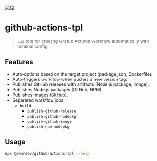 [![CI](https://github.com/swordev/github-actions-tpl/actions/workflows/ci.yaml/badge.svg)](https://github.com/swordev/github-actions-tpl/actions/workflows/ci.yaml)

# github-actions-tpl

> CLI tool for creating GitHub Actions Workflow automatically with minimal config

## Features

- Auto-options based on the target project (package.json, Dockerfile).
- Auto-triggers workflow when pushes a new version tag.
- Publishes GitHub releases with artifacts (Node.js package, image).
- Publishes Node.js packages (GitHub, NPM).
- Publishes images (GitHub).
- Separated workflow jobs:
  - `build`
    - `publish-github-release`
    - `publish-github-nodepkg`
    - `publish-github-image`
    - `publish-npm-nodepkg`

## Usage

```sh
npx @swordev/github-actions-tpl --help
```
